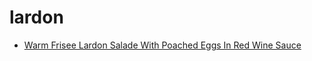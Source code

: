 # lardon

 * [Warm Frisee Lardon Salade With Poached Eggs In Red Wine Sauce](index/w/warm-frisee-lardon-salade-with-poached-eggs-in-red-wine-sauce-241765.json)
